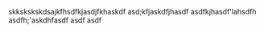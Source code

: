 skkskskskdsajkfhsdfkjasdjfkhaskdf
asd;kfjaskdfjhasdf
asdfkjhasdf'lahsdfh
asdfh;'askdhfasdf
asdf
asdf
